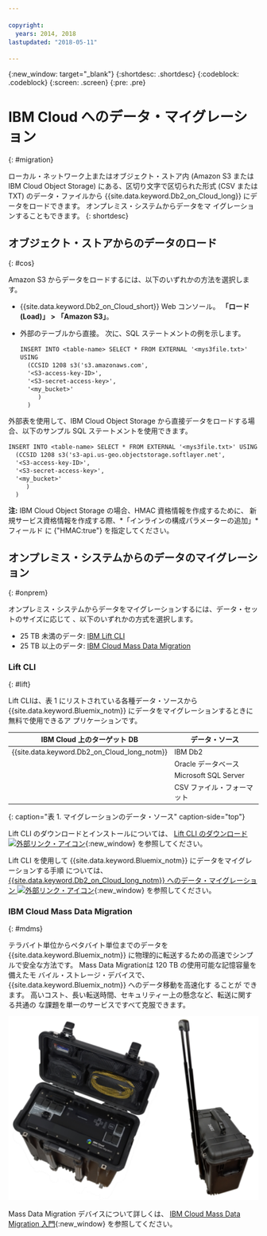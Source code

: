 ```yaml
---

copyright:
  years: 2014, 2018
lastupdated: "2018-05-11"

---
```


<!-- Attribute definitions --> 
{:new_window: target="_blank"}
{:shortdesc: .shortdesc}
{:codeblock: .codeblock}
{:screen: .screen}
{:pre: .pre}

# IBM Cloud へのデータ・マイグレーション
{: #migration}

ローカル・ネットワーク上またはオブジェクト・ストア内 (Amazon S3 または IBM Cloud Object
Storage) にある、区切り文字で区切られた形式 (CSV または TXT) のデータ・ファイルから
{{site.data.keyword.Db2_on_Cloud_long}} にデータをロードできます。 オンプレミス・システムからデータをマ
イグレーションすることもできます。
{: shortdesc}

## オブジェクト・ストアからのデータのロード
{: #cos}

Amazon S3 からデータをロードするには、以下のいずれかの方法を選択します。
  * {{site.data.keyword.Db2_on_Cloud_short}} Web コンソール。 **「ロード (Load)」 > 「Amazon S3」**。 
  * 外部のテーブルから直接。 次に、SQL ステートメントの例を示します。

    ```
    INSERT INTO <table-name> SELECT * FROM EXTERNAL '<mys3file.txt>' USING
      (CCSID 1208 s3('s3.amazonaws.com', 
      '<S3-access-key-ID>',
      '<S3-secret-access-key>', 
      '<my_bucket>'
         )
      )      
    ```

外部表を使用して、IBM Cloud Object Storage から直接データをロードする場合、以下のサンプル
SQL ステートメントを使用できます。

```
INSERT INTO <table-name> SELECT * FROM EXTERNAL '<mys3file.txt>' USING
  (CCSID 1208 s3('s3-api.us-geo.objectstorage.softlayer.net', 
  '<S3-access-key-ID>',
  '<S3-secret-access-key>', 
  '<my_bucket>'
     )
  )      
```

**注:** IBM Cloud Object Storage の場合、HMAC 資格情報を作成するために、
新規サービス資格情報を作成する際、*「インラインの構成パラメーターの追加」*フィールド
に {"HMAC:true"} を指定してください。

## オンプレミス・システムからのデータのマイグレーション
{: #onprem}

オンプレミス・システムからデータをマイグレーションするには、データ・セットのサイズに応じて
、以下のいずれかの方式を選択します。
* 25 TB 未満のデータ: [IBM Lift CLI](#lift)
* 25 TB 以上のデータ: [IBM Cloud Mass Data
Migration](#mdms)

### Lift CLI
{: #lift}

Lift CLIは、表 1 にリストされている各種データ・ソースから
{{site.data.keyword.Bluemix_notm}} にデータをマイグレーションするときに無料で使用できるア
プリケーションです。 

| IBM Cloud 上のターゲット DB | データ・ソース |
|------------------------------|-------------|
| {{site.data.keyword.Db2_on_Cloud_long_notm}}   | IBM Db2 |
|                              | Oracle データベース |
|                              | Microsoft SQL Server |
|                              | CSV ファイル・フォーマット |
{: caption="表 1. マイグレーションのデータ・ソース" caption-side="top"}

Lift CLI のダウンロードとインストールについては、
[Lift CLI のダウンロード
![外部リンク・アイコン
](../../icons/launch-glyph.svg "外部リンク・アイコン")](https://lift.ng.bluemix.net/#download){:new_window} を参照してください。

Lift CLI を使用して
{{site.data.keyword.Bluemix_notm}} にデータをマイグレーションする手順
については、[{{site.data.keyword.Db2_on_Cloud_long_notm}} へのデータ・マイグレーション
![外部リンク・アイコン
](../../icons/launch-glyph.svg "外部リンク・アイコン
")](https://lift.ng.bluemix.net/#docs){:new_window} を参照してください。

### IBM Cloud Mass Data Migration
{: #mdms}

テラバイト単位からペタバイト単位までのデータを {{site.data.keyword.Bluemix_notm}}
に物理的に転送するための高速でシンプルで安全な方法です。 Mass Data Migrationは 120 TB の使用可能な記憶容量を備えたモ
バイル・ストレージ・デバイスで、{{site.data.keyword.Bluemix_notm}} へのデータ移動を高速化す
ることが
できます。 高いコスト、長い転送時間、セキュリティー上の懸念など、転送に関する共通の
な課題を単一のサービスですべて克服できます。

![Mass Data Migration デバイスの外観](images/mdms.svg)

Mass Data Migration デバイスについて詳しくは、
[IBM
Cloud Mass Data Migration 入門](/docs/infrastructure/mass-data-migration/index.html#getting-started-with-ibm-cloud-mass-data-migration){:new_window} を参照してください。

